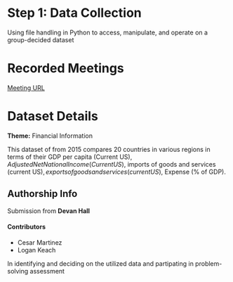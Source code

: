 # Step 1: Data Collection 
Using file handling in Python to access, manipulate, and operate on a group-decided dataset

# Recorded Meetings
[Meeting URL](https://csustan.zoom.us/rec/share/UQTF5vwmeTO0A7FGT5FNNzYIPxp-SRUpgo-SEw5sXjQqRWlhzj9CV1npiLXklaE.5I9fKUB0SbCMUP8X)

# Dataset Details
**Theme:** Financial Information

This dataset of from 2015 compares 20 countries in various regions in terms of their GDP per capita (Current US$), Adjusted Net National Income (Current US$), imports of goods and services (current US$), exports of goods and services (current US$), Expense (% of GDP). 

## Authorship Info
Submission from **Devan Hall**

#### Contributors
* Cesar Martinez
* Logan Keach

In identifying and deciding on the utilized data and partipating in problem-solving assessment

